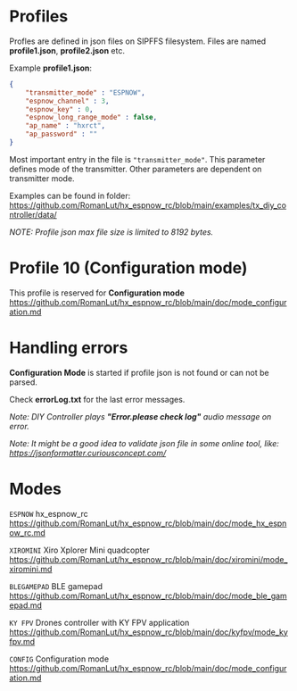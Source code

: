 # Profiles 

Profles are defined in json files on SIPFFS filesystem.
Files are named **profile1.json**, **profile2.json** etc.

Example **profile1.json**:
```json
{
    "transmitter_mode" : "ESPNOW",
    "espnow_channel" : 3,
    "espnow_key" : 0,
    "espnow_long_range_mode" : false,
    "ap_name" : "hxrct",
    "ap_password" : ""
}
```

Most important entry in the file is `"transmitter_mode"`. This parameter defines mode of the transmitter. Other parameters are dependent on transmitter mode.

Examples can be found in folder: https://github.com/RomanLut/hx_espnow_rc/blob/main/examples/tx_diy_controller/data/

*NOTE: Profile json max file size is limited to 8192 bytes.*

# Profile 10 (Configuration mode)

This profile is reserved for **Configuration mode** https://github.com/RomanLut/hx_espnow_rc/blob/main/doc/mode_configuration.md

# Handling errors

**Configuration Mode** is started if profile json is not found or can not be parsed.

Check **errorLog.txt** for the last error messages.

*Note: DIY Controller plays **"Error.please check log"** audio message on error.*

*Note: It might be a good idea to validate json file in some online tool, like: https://jsonformatter.curiousconcept.com/*

# Modes 

`ESPNOW` hx_espnow_rc https://github.com/RomanLut/hx_espnow_rc/blob/main/doc/mode_hx_espnow_rc.md

`XIROMINI` Xiro Xplorer Mini quadcopter  https://github.com/RomanLut/hx_espnow_rc/blob/main/doc/xiromini/mode_xiromini.md

`BLEGAMEPAD` BLE gamepad https://github.com/RomanLut/hx_espnow_rc/blob/main/doc/mode_ble_gamepad.md

`KY FPV` Drones controller with KY FPV application https://github.com/RomanLut/hx_espnow_rc/blob/main/doc/kyfpv/mode_kyfpv.md

`CONFIG` Configuration mode https://github.com/RomanLut/hx_espnow_rc/blob/main/doc/mode_configuration.md
